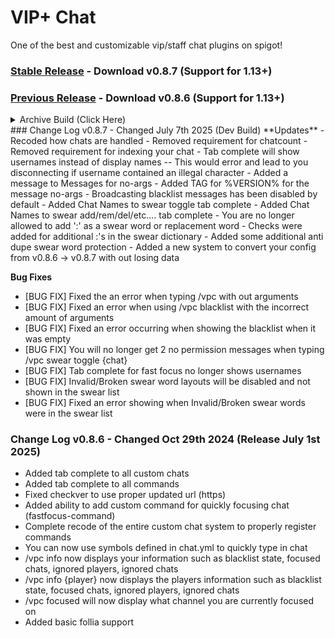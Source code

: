 # VIP+ Chat
One of the best and customizable vip/staff chat plugins on spigot!

### [Stable Release](https://github.com/agentsix1/VIP-Plus-Chat/raw/refs/heads/main/target/staffchat-0.8.7.jar) - Download v0.8.7 (Support for 1.13+)
### [Previous Release](https://github.com/agentsix1/VIP-Plus-Chat/raw/refs/heads/main/target/staffchat-0.8.6.jar) - Download v0.8.6 (Support for 1.13+)
<details>
  <summary>Archive Build (Click Here)</summary>
  ### [Archive Build 0.8.5](https://www.spigotmc.org/resources/vip-chat-advanced.3308/) - Download v0.8.5 (Support for 1.6.4+)

</details>
### Change Log v0.8.7 - Changed July 7th 2025 (Dev Build)
**Updates**
- Recoded how chats are handled
- Removed requirement for chatcount
- Removed requirement for indexing your chat
- Tab complete will show usernames instead of display names
-- This would error and lead to you disconnecting if username contained an illegal character
- Added a message to Messages for no-args
- Added TAG for %VERSION% for the message no-args
- Broadcasting blacklist messages has been disabled by default
- Added Chat Names to swear toggle tab complete
- Added Chat Names to swear add/rem/del/etc.... tab complete
- You are no longer allowed to add ':' as a swear word or replacement word
- Checks were added for additional :'s in the swear dictionary
- Added some additional anti dupe swear word protection
- Added a new system to convert your config from v0.8.6 -> v0.8.7 with out losing data


**Bug Fixes**
- [BUG FIX] Fixed the an error when typing /vpc with out arguments
- [BUG FIX] Fixed an error when using /vpc blacklist with the incorrect amount of arguments
- [BUG FIX] Fixed an error occurring when showing the blacklist when it was empty
- [BUG FIX] You will no longer get 2 no permission messages when typing /vpc swear toggle {chat}
- [BUG FIX] Tab complete for fast focus no longer shows usernames
- [BUG FIX] Invalid/Broken swear word layouts will be disabled and not shown in the swear list
- [BUG FIX] Fixed an error showing when Invalid/Broken swear words were in the swear list

### Change Log v0.8.6 - Changed Oct 29th 2024 (Release July 1st 2025)
- Added tab complete to all custom chats
- Added tab complete to all commands
- Fixed checkver to use proper updated url (https)
- Added ability to add custom command for quickly focusing chat (fastfocus-command)
- Complete recode of the entire custom chat system to properly register commands
- You can now use symbols defined in chat.yml to quickly type in chat
- /vpc info now displays your information such as blacklist state, focused chats, ignored players, ignored chats
- /vpc info {player} now displays the players information such as blacklist state, focused chats, ignored players, ignored chats
- /vpc focused will now display what channel you are currently focused on
- Added basic follia support
